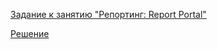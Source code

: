[Задание к занятию "Репортинг: Report Portal"](9.task.md)

[Решение](https://github.com/Isbocha/Allure)
